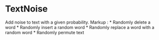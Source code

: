 # TextNoise
Add noise to text with a given probability.
 Markup : * Randomly delete a word
          * Randomly insert a random word
          * Randomly replace a word with a random word
          * Randomly permute text
